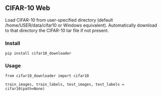 ## CIFAR-10 Web

Load CIFAR-10 from user-specified directory (default /home/USER/data/cifar10 or Windows equivalent). Automatically download to that directory the CIFAR-10 tar file if not present.

### Install

```pip install cifar10_downloader```

### Usage

```
from cifar10_downloader import cifar10

train_images, train_labels, test_images, test_labels = cifar10(path=None)
```
